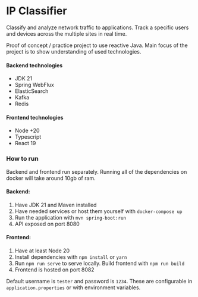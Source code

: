 # IP Classifier
Classify and analyze network traffic to applications. Track a specific users and devices across the multiple sites in real time. 

Proof of concept / practice project to use reactive Java. Main focus of the project is to show understanding of used technologies.

#### Backend technologies
* JDK 21
* Spring WebFlux
* ElasticSearch
* Kafka
* Redis

#### Frontend technologies
* Node +20
* Typescript
* React 19

### How to run

Backend and frontend run separately. Running all of the dependencies on docker will take around 10gb of ram.

#### Backend:
1. Have JDK 21 and Maven installed
2. Have needed services or host them yourself with `docker-compose up`
3. Run the application with `mvn spring-boot:run`
4. API exposed on port 8080

#### Frontend:
1. Have at least Node 20
2. Install dependencies with `npm install` or `yarn`
3. Run `npm run serve` to serve locally. Build frontend with `npm run build` 
4. Frontend is hosted on port 8082

Default username is `tester` and password is `1234`. These are configurable in `application.properties` or with environment variables.
